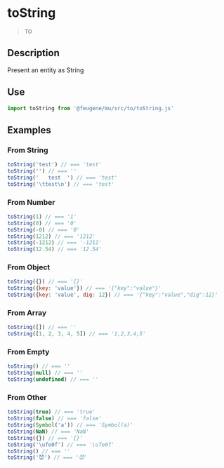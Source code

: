 # toString

> <small>TO</small>

## Description

Present an entity as String

## Use

```js
import toString from '@feugene/mu/src/to/toString.js'
```

## Examples

### From String

```js
toString('test') // === 'test'
toString('') // === ''
toString('   test  ') // === 'test'
toString('\ttest\n') // === 'test'
```

### From Number

```js
toString(1) // === '1'
toString(0) // === '0'
toString(-0) // === '0'
toString(1212) // === '1212'
toString(-1212) // === '-1212'
toString(12.54) // === '12.54'
```

### From Object

```js
toString({}) // === '{}'
toString({key: 'value'}) // === '{"key":"value"}'
toString({key: 'value', dig: 12}) // === '{"key":"value","dig":12}'
```

### From Array

```js
toString([]) // === ''
toString([1, 2, 3, 4, 5]) // === '1,2,3,4,5'
```

### From Empty

```js
toString() // === ''
toString(null) // === ''
toString(undefined) // === ''
```

### From Other

```js
toString(true) // === 'true'
toString(false) // === 'false'
toString(Symbol('a')) // === 'Symbol(a)'
toString(NaN) // === 'NaN'
toString({}) // === '{}'
toString('\ufe0f') // === '\ufe0f'
toString() // === ''
toString('😈') // === '😈'
```
